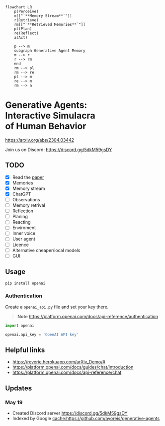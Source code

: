 ```mermaid
flowchart LR
    p(Perceive)
    m[["`**Memory Stream**`"]]
    r(Retrieve)
    rm[["`**Retrieved Memories**`"]]
    pl(Plan)
    re(Reflect)
    a(Act)

    p --> m
    subgraph Generative Agent Memory
    m --> r
    r --> rm
    end
    rm --> pl
    rm --> re
    pl --> m
    re --> m
    rm --> a
```

# Generative Agents:<br/>Interactive Simulacra<br/>of Human Behavior

<https://arxiv.org/abs/2304.03442>

Join us on Discord: <https://discord.gg/5dkM59gsDY>

## TODO

- [x] Read the [paper](https://arxiv.org/abs/2304.03442)
- [x] Memories
- [x] Memory stream
- [x] ChatGPT
- [ ] Observations
- [ ] Memory retrival
- [ ] Reflection
- [ ] Planing
- [ ] Reacting
- [ ] Enviroment
- [ ] Inner voice
- [ ] User agent
- [ ] Licence
- [ ] Alternative cheaper/local models
- [ ] GUI

## Usage

```sh
pip install openai
```

### Authentication

Create a `openai_api.py` file and set your key there.

> **Note** https://platform.openai.com/docs/api-reference/authentication

```py
import openai

openai.api_key = 'OpenAI API key'
```

<!-- Tip: Use https://github.com/PawanOsman/ChatGPT -->

## Helpful links

- <https://reverie.herokuapp.com/arXiv_Demo/#>
- <https://platform.openai.com/docs/guides/chat/introduction>
- <https://platform.openai.com/docs/api-reference/chat>

## Updates

### May 19

- Created Discord server <https://discord.gg/5dkM59gsDY>
- Indexed by Google <cache:https://github.com/ayoreis/generative-agents>
